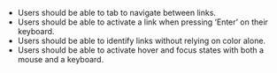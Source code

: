 - Users should be able to tab to navigate between links.
- Users should be able to activate a link when pressing ‘Enter’ on their keyboard.
- Users should be able to identify links without relying on color alone.
- Users should be able to activate hover and focus states with both a mouse and a keyboard.
